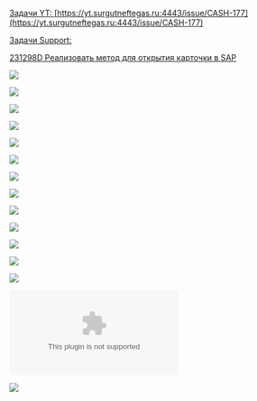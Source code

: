 <u>Задачи YT:<u>
[https://yt.surgutneftegas.ru:4443/issue/CASH-177](https://yt.surgutneftegas.ru:4443/issue/CASH-177)

<u>Задачи Support:</u>
<p>231298D Реализовать метод для открытия карточки в SAP</p>

![](eXpress_HXIlGBM4Cu.png)

![](eXpress_Lhw3GLF0RM.png)

![](eXpress_juNLvt8FoJ.png)

![](Pasted%20image%2020250709174053.png)

![](Pasted%20image%2020250710120928.png)

![](Pasted%20image%2020250718091910.png)

![](Pasted%20image%2020250722115124.png)

![](Pasted%20image%2020250723101804.png)

![](Pasted%20image%2020250723140921.png)

![](Pasted%20image%2020250725103027.png)

![](Pasted%20image%2020250728155030.png)

![](Pasted%20image%2020250807140216.png)

![](Pasted%20image%2020250825094023.png)

![](20250825.%20Протокол%20настроек.docx)

![](Pasted%20image%2020250828152223.png)